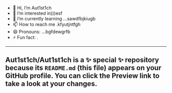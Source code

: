 - 👋 Hi, I’m Aut1st1ch 
- 👀 I’m interested in)))esf
- 🌱 I’m currently learning ...sawdfbjkiugb
- 📫 How to reach me .kfyutjntfgh
- 😄 Pronouns: ...bgfdewgrfb
- ⚡ Fun fact: .
---
Aut1st1ch/Aut1st1ch is a ✨ special ✨ repository because its `README.md` (this file) appears on your GitHub profile.
You can click the Preview link to take a look at your changes.
---
